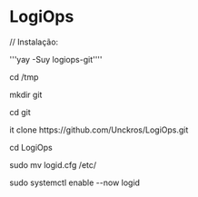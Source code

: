 # LogiOps
<p>// Instalação: </p>
<p>'''yay -Suy logiops-git'''' </p>
<p>cd /tmp </p> 
<p>mkdir git</p>
<p>cd git</p>
<p>it clone https://github.com/Unckros/LogiOps.git </p>
<p>cd LogiOps</p>
<p>sudo mv logid.cfg /etc/</p>
<p>sudo systemctl enable --now logid</p>
